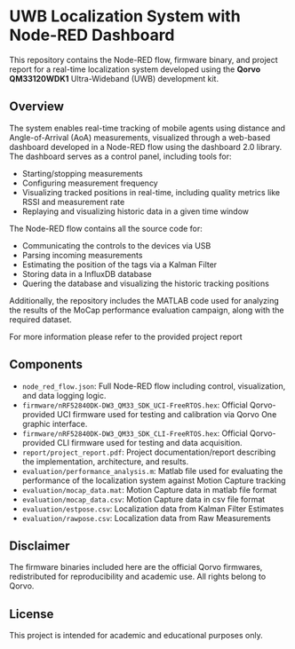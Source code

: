 # UWB Localization System with Node-RED Dashboard

This repository contains the Node-RED flow, firmware binary, and project report for a real-time localization system developed using the **Qorvo QM33120WDK1** Ultra-Wideband (UWB) development kit.

## Overview

The system enables real-time tracking of mobile agents using distance and Angle-of-Arrival (AoA) measurements, visualized through a web-based dashboard developed in a Node-RED flow using the dashboard 2.0 library. The dashboard serves as a control panel, including tools for:

- Starting/stopping measurements
- Configuring measurement frequency
- Visualizing tracked positions in real-time, including quality metrics like RSSI and measurement rate
- Replaying and visualizing historic data in a given time window

The Node-RED flow contains all the source code for:
- Communicating the controls to the devices via USB
- Parsing incoming measurements
- Estimating the position of the tags via a Kalman Filter
- Storing data in a InfluxDB database
- Quering the database and visualizing the historic tracking positions

Additionally, the repository includes the MATLAB code used for analyzing the results of the MoCap performance evaluation campaign, along with the required dataset. 

For more information please refer to the provided project report

## Components

- `node_red_flow.json`: Full Node-RED flow including control, visualization, and data logging logic.
- `firmware/nRF52840DK-DW3_QM33_SDK_UCI-FreeRTOS.hex`: Official Qorvo-provided UCI firmware used for testing and calibration via Qorvo One graphic interface.
- `firmware/nRF52840DK-DW3_QM33_SDK_CLI-FreeRTOS.hex`: Official Qorvo-provided CLI firmware used for testing and data acquisition.
- `report/project_report.pdf`: Project documentation/report describing the implementation, architecture, and results.
- `evaluation/performance_analysis.m`: Matlab file used for evaluating the performance of the localization system against Motion Capture tracking
- `evaluation/mocap_data.mat`: Motion Capture data in matlab file format
- `evaluation/mocap_data.csv`: Motion Capture data in csv file format
- `evaluation/estpose.csv`: Localization data from Kalman Filter Estimates 
- `evaluation/rawpose.csv`: Localization data from Raw Measurements

## Disclaimer

The firmware binaries included here are the official Qorvo firmwares, redistributed for reproducibility and academic use. All rights belong to Qorvo.

## License

This project is intended for academic and educational purposes only.
